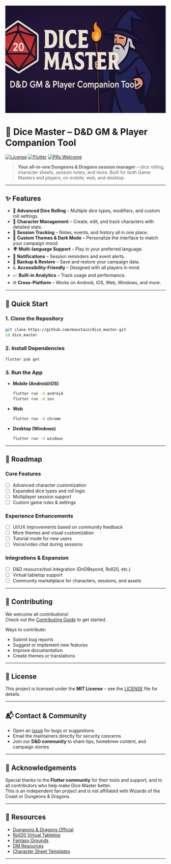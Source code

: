 ![Dice Master Banner](docs/assets/dice_master_banner.png)

# 🎲 Dice Master – D&D GM & Player Companion Tool

[![License](https://img.shields.io/badge/license-MIT-blue.svg)](LICENSE)
[![Flutter](https://img.shields.io/badge/Framework-Flutter-blue.svg)](https://flutter.dev)
[![PRs Welcome](https://img.shields.io/badge/PRs-Welcome-brightgreen.svg)](CONTRIBUTING.md)

> **Your all-in-one Dungeons & Dragons session manager** – dice rolling, character sheets, session
> notes, and more. Built for both Game Masters and players, on mobile, web, and desktop.

---

## ✨ Features

- 🎲 **Advanced Dice Rolling** – Multiple dice types, modifiers, and custom roll settings.
- 🧙 **Character Management** – Create, edit, and track characters with detailed stats.
- 📜 **Session Tracking** – Notes, events, and history all in one place.
- 🎨 **Custom Themes & Dark Mode** – Personalize the interface to match your campaign mood.
- 🌍 **Multi-language Support** – Play in your preferred language.
- 🔔 **Notifications** – Session reminders and event alerts.
- 💾 **Backup & Restore** – Save and restore your campaign data.
- ♿ **Accessibility-Friendly** – Designed with all players in mind.
- 📈 **Built-in Analytics** – Track usage and performance.
- 🌐 **Cross-Platform** – Works on Android, iOS, Web, Windows, and more.

---

## 🚀 Quick Start

### 1. Clone the Repository

```bash
git clone https://github.com/maxstain/dice_master.git
cd dice_master
```

### 2. Install Dependencies

```bash
flutter pub get
```

### 3. Run the App

- **Mobile (Android/iOS)**
  ```bash
  flutter run -d android
  flutter run -d ios
  ```
- **Web**
  ```bash
  flutter run -d chrome
  ```
- **Desktop (Windows)**
  ```bash
  flutter run -d windows
  ```

---

## 📅 Roadmap

### Core Features

- [ ] Advanced character customization
- [ ] Expanded dice types and roll logic
- [ ] Multiplayer session support
- [ ] Custom game rules & settings

### Experience Enhancements

- [ ] UI/UX improvements based on community feedback
- [ ] More themes and visual customization
- [ ] Tutorial mode for new users
- [ ] Voice/video chat during sessions

### Integrations & Expansion

- [ ] D&D resource/tool integration (DnDBeyond, Roll20, etc.)
- [ ] Virtual tabletop support
- [ ] Community marketplace for characters, sessions, and assets

---

## 🤝 Contributing

We welcome all contributions!  
Check out the [Contributing Guide](CONTRIBUTING.md) to get started.

Ways to contribute:

- Submit bug reports
- Suggest or implement new features
- Improve documentation
- Create themes or translations

---

## 📜 License

This project is licensed under the **MIT License** – see the [LICENSE](LICENSE) file for details.

---

## 📬 Contact & Community

- Open an [issue](https://github.com/maxstain/dice_master/issues) for bugs or suggestions
- Email the maintainers directly for security concerns
- Join our **D&D community** to share tips, homebrew content, and campaign stories

---

## 🙏 Acknowledgements

Special thanks to the **Flutter community** for their tools and support, and to all contributors who
help make Dice Master better.  
This is an independent fan project and is not affiliated with Wizards of the Coast or Dungeons &
Dragons.

---

## 🔗 Resources

- [Dungeons & Dragons Official](https://dnd.wizards.com/)
- [Roll20 Virtual Tabletop](https://roll20.net/)
- [Fantasy Grounds](https://www.fantasygrounds.com/)
- [DM Resources](https://koboldpress.com/kpstore/product-category/dm-resources/)
- [Character Sheet Templates](https://www.dndbeyond.com/sheets)

---
